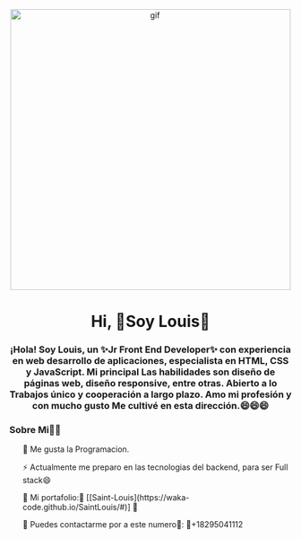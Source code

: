 
 <!--
**waka-code/waka-code** is a ✨ _special_ ✨ repository because its `README.md` (this file) appears on your GitHub profile.

Here are some ideas to get you started:

- 🔭 I’m currently working on ...
- 🌱 I’m currently learning ...
- 👯 I’m looking to collaborate on ...
- 🤔 I’m looking for help with ...
- 💬 Ask me about ...
- 📫 How to reach me: ...
- 😄 Pronouns: ...
- ⚡ Fun fact: ...
-->
<div align="center" id="logo">
  <img
    src="https://media.giphy.com/media/RbDKaczqWovIugyJmW/giphy.gif"
    alt="gif"
    width="500"
  />

  <h1 align="center">Hi, 👋Soy Louis👋</h1>
  <h3 align="center">
    ¡Hola! Soy Louis, un ✨Jr Front End Developer✨ con experiencia en web
    desarrollo de aplicaciones, especialista en HTML, CSS y JavaScript. Mi principal
    Las habilidades son diseño de páginas web, diseño responsive, entre otras. Abierto a lo 
    Trabajos único y cooperación a largo plazo. Amo mi profesión y con mucho gusto
    Me cultivé en esta dirección.😄😄😄
  </h3>
</div>

 ### Sobre Mi👋👋
 
<div id="about">
  <ul>
    🔭 Me gusta la Programacion.
  </ul>
  <ul>
    ⚡ Actualmente me preparo en las tecnologias del backend, para ser Full
    stack😄
  </ul>
  <ul>
    🔭 Mi portafolio:💬 [[Saint-Louis](https://waka-code.github.io/SaintLouis/#)] 💬
  </ul>
  <ul>
    💬 Puedes contactarme por a este numero💬: 👋+18295041112
  </ul>
</div>




